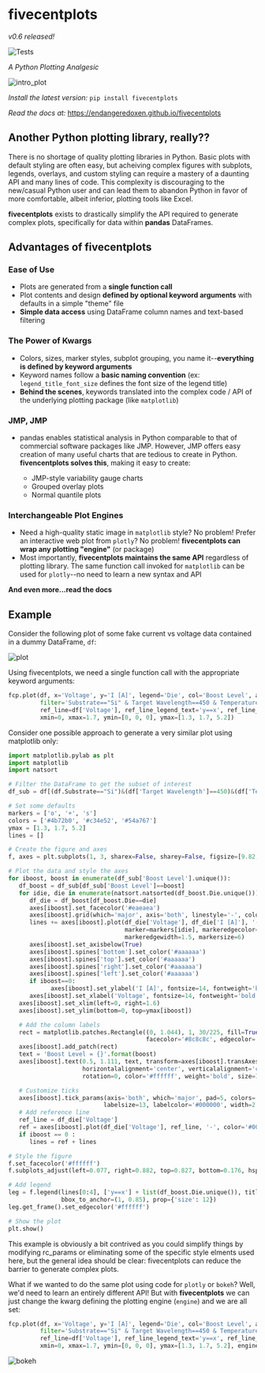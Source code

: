 # fivecentplots

*v0.6 released!*

![Tests](https://github.com/endangeredoxen/fivecentplots/actions/workflows/tests.yml/badge.svg)

*A Python Plotting Analgesic*

![intro_plot](https://endangeredoxen.github.io/fivecentplots/0.6.0/_static/images/index.png)

*Install the latest version:*
`pip install fivecentplots`

*Read the docs at:*
https://endangeredoxen.github.io/fivecentplots

## Another Python plotting library, really??
There is no shortage of quality plotting libraries in Python.  Basic plots with default styling are
often easy, but acheiving complex figures with subplots, legends, overlays, and custom styling can
require a mastery of a daunting API and many lines of code.  This complexity is discouraging to the new/casual Python
user and can lead them to abandon Python in favor of more comfortable, albeit inferior, plotting tools like Excel.

**fivecentplots** exists to drastically simplify the API required to generate complex plots, specifically for data
within **pandas** DataFrames.

## Advantages of fivecentplots
### Ease of Use

* Plots are generated from a **single function call**
* Plot contents and design **defined by optional keyword arguments** with defaults in a simple "theme" file
* **Simple data access** using DataFrame column names and text-based filtering

### The Power of Kwargs

* Colors, sizes, marker styles, subplot grouping, you name it--**everything is defined by keyword arguments**
* Keyword names follow a **basic naming convention** (ex: `legend_title_font_size` defines the font size of the legend title)
* **Behind the scenes**, keywords translated into the complex code / API of the underlying plotting package (like `matplotlib`)

### JMP, JMP

* pandas enables statistical analysis in Python comparable to that of commercial software packages like JMP. However, JMP offers easy creation of many useful charts that are tedious to create in Python.  **fivencentplots solves this**, making it easy to create:

    * JMP-style variability gauge charts
    * Grouped overlay plots
    * Normal quantile plots

### Interchangeable Plot Engines

* Need a high-quality static image in `matplotlib` style?  No problem!  Prefer an interactive web plot from `plotly`? No problem! **fivecentplots can wrap any plotting "engine"** (or package)
* Most importantly, **fivecentplots maintains the same API** regardless of plotting library. The same function call invoked for `matplotlib` can be used for `plotly`--no need to learn a new syntax and API

**And even more...read the docs**


## Example

Consider the following plot of some fake current vs voltage data contained in a dummy DataFrame, ``df``:

![plot](https://endangeredoxen.github.io/fivecentplots/0.6.0/_images/syntax.png)

Using fivecentplots, we need a single function call with the appropriate keyword arguments:

```python
fcp.plot(df, x='Voltage', y='I [A]', legend='Die', col='Boost Level', ax_size=[225, 225], share_y=False,
         filter='Substrate=="Si" & Target Wavelength==450 & Temperature [C]==25',
         ref_line=df['Voltage'], ref_line_legend_text='y==x', ref_line_style='--',
         xmin=0, xmax=1.7, ymin=[0, 0, 0], ymax=[1.3, 1.7, 5.2])
```

Consider one possible approach to generate a very similar plot using matplotlib only:

```python
import matplotlib.pylab as plt
import matplotlib
import natsort

# Filter the DataFrame to get the subset of interest
df_sub = df[(df.Substrate=="Si")&(df['Target Wavelength']==450)&(df['Temperature [C]']==25)]

# Set some defaults
markers = ['o', '+', 's']
colors = ['#4b72b0', '#c34e52', '#54a767']
ymax = [1.3, 1.7, 5.2]
lines = []

# Create the figure and axes
f, axes = plt.subplots(1, 3, sharex=False, sharey=False, figsize=[9.82, 3.46])

# Plot the data and style the axes
for iboost, boost in enumerate(df_sub['Boost Level'].unique()):
   df_boost = df_sub[df_sub['Boost Level']==boost]
   for idie, die in enumerate(natsort.natsorted(df_boost.Die.unique())):
      df_die = df_boost[df_boost.Die==die]
      axes[iboost].set_facecolor('#eaeaea')
      axes[iboost].grid(which='major', axis='both', linestyle='-', color='#ffffff', linewidth=1.3)
      lines += axes[iboost].plot(df_die['Voltage'], df_die['I [A]'], '-', color=colors[idie],
                                 marker=markers[idie], markeredgecolor=colors[idie], markerfacecolor='none',
                                 markeredgewidth=1.5, markersize=6)
      axes[iboost].set_axisbelow(True)
      axes[iboost].spines['bottom'].set_color('#aaaaaa')
      axes[iboost].spines['top'].set_color('#aaaaaa')
      axes[iboost].spines['right'].set_color('#aaaaaa')
      axes[iboost].spines['left'].set_color('#aaaaaa')
      if iboost==0:
            axes[iboost].set_ylabel('I [A]', fontsize=14, fontweight='bold', fontstyle='italic')
      axes[iboost].set_xlabel('Voltage', fontsize=14, fontweight='bold', fontstyle='italic')
   axes[iboost].set_xlim(left=0, right=1.6)
   axes[iboost].set_ylim(bottom=0, top=ymax[iboost])

   # Add the column labels
   rect = matplotlib.patches.Rectangle((0, 1.044), 1, 30/225, fill=True, transform=axes[iboost].transAxes,
                                       facecolor='#8c8c8c', edgecolor='#8c8c8c', clip_on=False)
   axes[iboost].add_patch(rect)
   text = 'Boost Level = {}'.format(boost)
   axes[iboost].text(0.5, 1.111, text, transform=axes[iboost].transAxes,
                     horizontalalignment='center', verticalalignment='center',
                     rotation=0, color='#ffffff', weight='bold', size=16)

   # Customize ticks
   axes[iboost].tick_params(axis='both', which='major', pad=5, colors='#ffffff',
                           labelsize=13, labelcolor='#000000', width=2.2)
   # Add reference line
   ref_line = df_die['Voltage']
   ref = axes[iboost].plot(df_die['Voltage'], ref_line, '-', color='#000000', linestyle='--')
   if iboost == 0 :
      lines = ref + lines

# Style the figure
f.set_facecolor('#ffffff')
f.subplots_adjust(left=0.077, right=0.882, top=0.827, bottom=0.176, hspace=0.133, wspace=0.313)

# Add legend
leg = f.legend(lines[0:4], ['y==x'] + list(df_boost.Die.unique()), title='Die', numpoints=1,
               bbox_to_anchor=(1, 0.85), prop={'size': 12})
leg.get_frame().set_edgecolor('#ffffff')

# Show the plot
plt.show()
```

This example is obviously a bit contrived as you could simplify things by modifying rc_params or eliminating some of the specific style elments used here, but the general idea should be clear: fivecentplots can reduce the barrier to generate complex plots.

What if we wanted to do the same plot using code for `plotly` or `bokeh`?  Well, we'd need to learn an entirely different API!  But with **fivecentplots** we can just change the kwarg defining the plotting engine (`engine`) and we are all set:

```python
fcp.plot(df, x='Voltage', y='I [A]', legend='Die', col='Boost Level', ax_size=[225, 225], share_y=False,
         filter='Substrate=="Si" & Target Wavelength==450 & Temperature [C]==25',
         ref_line=df['Voltage'], ref_line_legend_text='y==x', ref_line_style='--',
         xmin=0, xmax=1.7, ymin=[0, 0, 0], ymax=[1.3, 1.7, 5.2], engine='bokeh')
```

![bokeh](https://endangeredoxen.github.io/fivecentplots/0.6.0/_static/images/syntax_bokeh.png)
